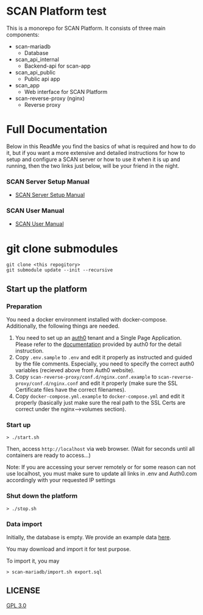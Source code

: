 <!--
=================================================================================================
 Project: SCAN - Searching Chemical Actions and Networks
                 Hokkaido University (2021)
________________________________________________________________________________________________
 Authors: Jun Fujima (Former Lead Developer) [2021]
          Mikael Nicander Kuwahara (Current Lead Developer) [2022-]
________________________________________________________________________________________________
 Description: This is the Main README.md file that explains how to get SCAN up & running.
------------------------------------------------------------------------------------------------
 Notes: 
------------------------------------------------------------------------------------------------
 References: 
=================================================================================================
-->
# SCAN Platform test

This is a monorepo for SCAN Platform. It consists of three main components:

* scan-mariadb
  * Database
* scan_api_internal
  * Backend-api for scan-app
* scan_api_public
  * Public api app
* scan_app
  * Web interface for SCAN Platform
* scan-reverse-proxy (nginx)
  * Reverse proxy

# Full Documentation

Below in this ReadMe you find the basics of what is required and how to do it, but if you want a more extensive and detailed instructions for how to setup and configure a SCAN server or how to use it when it is up and running, then the two links just below, will be your friend in the night.

### SCAN Server Setup Manual
* [SCAN Server Setup Manual](https://github.com/scan-team/scan-platform-test/blob/main/scan-app/public/docs/SCAN-Server-Manual-Eng.pdf)
### SCAN User Manual
* [SCAN User Manual](https://github.com/scan-team/scan-platform-test/blob/main/scan-app/public/docs/SCAN-User-Manual-Eng.pdf)

# git clone submodules

```
git clone <this repogitory>
git submodule update --init --recursive
```

## Start up the platform

### Preparation

You need a docker environment installed with docker-compose.
Additionally, the following things are needed.

1. You need to set up an [auth0](https://auth0.com/) tenant and a Single Page Application. Please refer to the [documentation](https://auth0.com/docs) provided by auth0 for the detail instruction.
2. Copy `.env.sample` to `.env` and edit it properly as instructed and guided by the file comments. Especially, you need to specify the correct auth0 variables (recieved above from Auth0 website).
3. Copy `scan-reverse-proxy/conf.d/nginx.conf.example` to `scan-reverse-proxy/conf.d/nginx.conf` and edit it properly (make sure the SSL Certificate files have the correct filenames).
4. Copy `docker-compose.yml.example` to `docker-compose.yml` and edit it properly (basically just make sure the real path to the SSL Certs are correct under the nginx-->volumes section).


### Start up

```
> ./start.sh
```

Then, access `http://localhost` via web browser. (Wait for seconds until all containers are ready to access...)

Note: If you are accessing your server remotely or for some reason can not use localhost, you must make sure to update all links in .env and Auth0.com accordingly with your requested IP settings


### Shut down the platform

```
> ./stop.sh
```

### Data import

Initially, the database is empty.
We provide an example data [here](https://drive.google.com/file/d/1VjsEwVdje4G1Ob1fEesMRXmRQRBaajr1/view?usp=sharing).

You may download and import it for test purpose.

To import it, you may

```
> scan-mariadb/import.sh export.sql
```

## LICENSE

[GPL 3.0](https://github.com/scan-team/scan-platform-test/blob/main/LICENCE)
